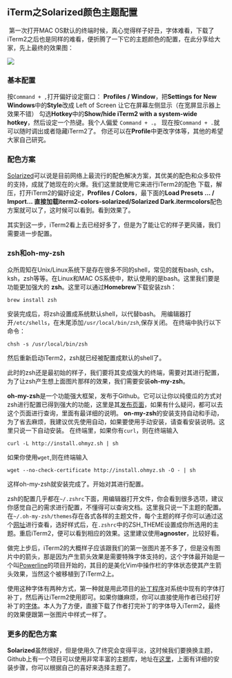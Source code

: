 ## iTerm之Solarized颜色主题配置

​	第一次打开MAC OS默认的终端时候，真心觉得样子好丑，字体难看，下载了iTerm2之后也是同样的难看，便折腾了一下它的主题颜色的配置，在此分享给大家，先上最终的效果图：

![](https://ruby-china-files.b0.upaiyun.com/photo/4b40fb768cf43d7219087d6bfb49088a.png)

### 基本配置

按`Command + ,`打开偏好设定窗口： **Profiles / Window**，把**Settings for New Windows**中的**Style**改成 Left of Screen 让它在屏幕左侧显示（在宽屏显示器上效果不错） 勾选**Hotkey**中的**Show/hide iTerm2 with a system-wide hotkey**，然后设定一个热键。我个人偏爱 `Command + .`。 现在按`Command + .`就可以随时调出或者隐藏iTerm2了。 你还可以在**Profile**中更改字体等，其他的希望大家自己研究。

### 配色方案

[Solarized](http://ethanschoonover.com/solarized)可以说是目前网络上最流行的配色解决方案，其优美的配色和众多软件的支持，成就了她现在的火爆。我们这里就使用它来进行iTerm2的配色 下载，解压，打开iTerm2的偏好设定，**Profiles / Colors**，最下面的**Load Presets ... / Import... **直接加载**iterm2-colors-solarized/Solarized Dark.itermcolors**配色方案就可以了，这时候可以看到。看到效果了。

其实到这一步，iTerm2看上去已经好多了，但是为了能让它的样子更风骚，我们需要进一步配置。

### zsh和oh-my-zsh

众所周知在Unix/Linux系统下是存在很多不同的shell，常见的就有bash, csh，ksh，zsh等等。在Linux和MAC OS系统中，默认使用的是bash。这里我们要是功能更加强大的 **zsh**。这里可以通过**Homebrew**下载安装zsh：

```
brew install zsh
```

安装完成后，将zsh设置成系统默认shell，以代替bash。 用编辑器打开`/etc/shells`，在末尾添加`/usr/local/bin/zsh`,保存关闭。 在终端中执行以下命令：

```
chsh -s /usr/local/bin/zsh
```

然后重新启动iTerm2，zsh就已经被配置成默认的shell了。

此时的zsh还是最初始的样子，我们要将其变成强大的终端，需要对其进行配置，为了让zsh产生想上面图片那样的效果，我们需要安装**oh-my-zsh**。

**oh-my-zsh**是一个功能强大框架，发布于Github。它可以让你以纯傻瓜的方式对zsh进行配置已得到强大的功能，这里是其[发布页面](https://github.com/robbyrussell/oh-my-zsh)，如果有什么疑问，都可以去这个页面进行查询，里面有最详细的说明。 **on-my-zsh**的安装支持自动和手动，为了省去麻烦，我建议优先使用自动，如果要使用手动安装，请查看安装说明。这里只说一下自动安装。 在终端里，如果你有`curl`，则在终端输入

```
curl -L http://install.ohmyz.sh | sh
```

如果你使用`wget`,则在终端输入

```
wget --no-check-certificate http://install.ohmyz.sh -O - | sh
```

这样oh-my-zsh就安装完成了。开始对其进行配置。

zsh的配置几乎都在`~/.zshrc`下面，用编辑器打开文件，你会看到很多选项，建议你感觉自己的需求进行配置，不懂得可以查询文档。这里我只说一下主题的配置。在`~/.oh-my-zsh/themes`存在各式各样的主题文件，每个主题的样子你可以通过这个[网址](https://github.com/robbyrussell/oh-my-zsh/wiki/Themes)进行查看，选好样式后，在`.zshrc`中的ZSH_THEME设置成你所选用的主题。重启iTerm2，便可以看到相应的效果。这里建议使用**agnoster**，比较好看。

做完上步后，iTerm2的大概样子应该跟我们的第一张图片差不多了，但是没有图片中的箭头，那是因为产生箭头效果是需要特殊字体支持的，这个字体最开始是一个叫[Powerline](https://powerline.readthedocs.org/)的项目开始的，其目的是美化Vim中操作栏的字体状态使其产生箭头效果，当然这个被移植到了iTerm2上。

使用这种字体有两种方式，第一种就是用此项目的[补丁程序](https://github.com/Lokaltog/vim-powerline/tree/develop/fontpatcher)对系统中现有的字体打补丁，然后再让iTerm2使用即可。如果你嫌麻烦，你可以直接使用作者已经打好补丁的[字体](https://github.com/powerline/fonts)。本人为了方便，直接下载了作者打完补丁的字体导入iTerm2，最终的效果便跟第一张图片中样式一样了。

### 更多的配色方案

**Solarized**虽然很好，但是使用久了终究会变得平淡，这时候我们要换换主题，Github上有一个项目可以使用非常丰富的主题库，地址在[这里](https://github.com/mbadolato/iTerm2-Color-Schemes)，上面有详细的安装步骤，你可以根据自己的喜好来选择主题了。
